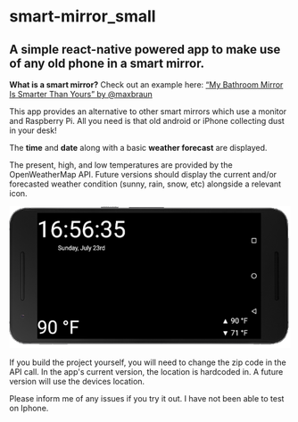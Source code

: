 # smart-mirror_small
## A simple react-native powered app to make use of any old phone in a smart mirror.


**What is a smart mirror?** Check out an example here: [“My Bathroom Mirror Is Smarter Than Yours” by @maxbraun](https://medium.com/@maxbraun/my-bathroom-mirror-is-smarter-than-yours-94b21c6671ba)

This app provides an alternative to other smart mirrors which use a monitor and Raspberry Pi. All you need is that old android or iPhone collecting dust in your desk!

The **time** and **date** along with a basic **weather forecast** are displayed.

The present, high, and low temperatures are provided by the OpenWeatherMap API. Future versions should display the current and/or forecasted weather condition (sunny, rain, snow, etc) alongside a relevant icon.


![app screenshot](mirror_screenshot.png)

If you build the project yourself, you will need to change the zip code in the API call. In the app's current version, the location is hardcoded in. A future version will use the devices location.

Please inform me of any issues if you try it out. I have not been able to test on Iphone.
